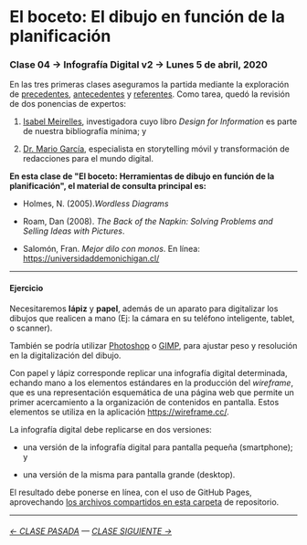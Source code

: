 # El boceto: El dibujo en función de la planificación

### Clase 04 → Infografía Digital v2 → Lunes 5 de abril, 2020

En las tres primeras clases aseguramos la partida mediante la exploración de [precedentes](https://github.com/profesorfaco/dno075-2021/tree/main/clase-01), [antecedentes](https://github.com/profesorfaco/dno075-2021/tree/main/clase-02) y [referentes](https://github.com/profesorfaco/dno075-2021/tree/main/clase-03). Como tarea, quedó la revisión de dos ponencias de expertos:

1) [Isabel Meirelles](https://youtu.be/Nb0HfCj1C7Q), investigadora cuyo libro *Design for Information* es parte de nuestra bibliografía mínima; y 

2) [Dr. Mario García](https://youtu.be/iEB3oILm-qQ?t=1301), especialista en storytelling móvil y transformación de redacciones para el mundo digital.

**En esta clase de "El boceto: Herramientas de dibujo en función de la planificación", el material de consulta principal es:**

- Holmes, N. (2005).*Wordless Diagrams*

- Roam, Dan (2008). *The Back of the Napkin: Solving Problems and Selling Ideas with Pictures*.

- Salomón, Fran. *Mejor dilo con monos*. En línea: https://universidaddemonichigan.cl/

- - - - - - - - - - - - - 

#### Ejercicio

Necesitaremos **lápiz** y **papel**, además de un aparato para digitalizar los dibujos que realicen a mano (Ej: la cámara en su teléfono inteligente, tablet, o scanner).

También se podría utilizar [Photoshop](https://www.adobe.com/la/products/photoshop.html) o [GIMP](https://www.gimp.org/), para ajustar peso y resolución en la digitalización del dibujo.

Con papel y lápiz corresponde replicar una infografía digital determinada, echando mano a los elementos estándares en la producción del *wireframe*, que es una representación esquemática de una página web que permite un primer acercamiento a la organización de contenidos en pantalla. Estos elementos se utiliza en la aplicación https://wireframe.cc/. 

La infografía digital debe replicarse en dos versiones:

- una versión de la infografía digital para pantalla pequeña (smartphone); y 

- una versión de la misma para pantalla grande (desktop).

El resultado debe ponerse en línea, con el uso de GitHub Pages, aprovechando [los archivos compartidos en esta carpeta](https://profesorfaco.github.io/dno075-2021/clase-04/) de repositorio. 

- - - - - - - 

###### [← CLASE PASADA](https://github.com/profesorfaco/dno075-2021/tree/main/clase-03) — [CLASE SIGUIENTE →](https://github.com/profesorfaco/dno075-2021/tree/main/clase-05) 
